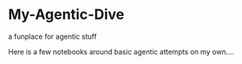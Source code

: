 # My-Agentic-Dive
a funplace for agentic stuff

Here is a few notebooks around basic agentic attempts on my own....
